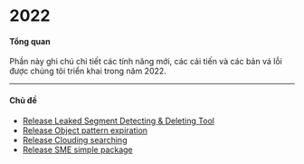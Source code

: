 # 2022

#### Tổng quan <a href="#id-2022-tongquan" id="id-2022-tongquan"></a>

Phần này ghi chú chi tiết các tính năng mới, các cải tiến và các bản vá lỗi được chúng tôi triển khai trong năm 2022.

***

#### Chủ đề <a href="#id-2022-chude" id="id-2022-chude"></a>

* [Release Leaked Segment Detecting & Deleting Tool](https://docs.vngcloud.vn/pages/viewpage.action?pageId=49649129)
* [Release Object pattern expiration](https://docs.vngcloud.vn/display/VV/Release+Object+pattern+expiration)
* [Release Clouding searching](https://docs.vngcloud.vn/display/VV/Release+Clouding+searching)
* [Release SME simple package](https://docs.vngcloud.vn/display/VV/Release+SME+simple+package)
